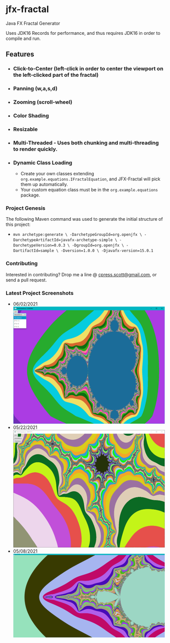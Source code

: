 # jfx-fractal
Java FX Fractal Generator

Uses JDK16 Records for performance, and thus requires JDK16 in order to compile and run.

## Features
 - ### Click-to-Center (left-click in order to center the viewport on the left-clicked part of the fractal)
 - ### Panning (w,a,s,d)
 - ### Zooming (scroll-wheel)
 - ### Color Shading
 - ### Resizable
 - ### Multi-Threaded - Uses both chunking and multi-threading to render quickly.
 - ### Dynamic Class Loading
   - Create your own classes extending `org.example.equations.IFractalEquation`, and JFX-Fractal will pick them up automatically.
   - Your custom equation class must be in the `org.example.equations` package.
 

### Project Genesis
The following Maven command was used to generate the initial structure of this project:
 - `mvn archetype:generate \
-DarchetypeGroupId=org.openjfx \
-DarchetypeArtifactId=javafx-archetype-simple \
-DarchetypeVersion=0.0.3 \
-DgroupId=org.openjfx \
-DartifactId=sample \
-Dversion=1.0.0 \
-Djavafx-version=15.0.1`

### Contributing
Interested in contributing? Drop me a line @ cpress.scott@gmail.com, or send a pull request.

### Latest Project Screenshots
- 06/02/2021 ![Screenshot](DropDown.PNG)
- 05/22/2021 ![Screenshot](Capture2.PNG)
- 05/08/2021 ![Screenshot](Capture.PNG)